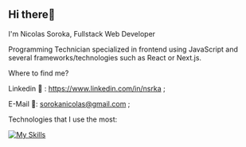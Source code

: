 ## Hi there👋 

I'm Nicolas Soroka, Fullstack Web Developer

Programming Technician specialized in frontend using JavaScript and several frameworks/technologies such as React or Next.js.
 
Where to find me?

Linkedin 🔗 : https://www.linkedin.com/in/nsrka ;

E-Mail 📧: sorokanicolas@gmail.com ;

Technologies that I use the most:

[![My Skills](https://skillicons.dev/icons?i=js,html,css,react,nodejs,express,mongodb,next,typescript,redux,tailwind)](https://skillicons.dev)
 
